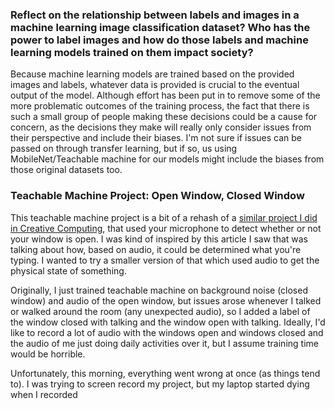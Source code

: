 ### Reflect on the relationship between labels and images in a machine learning image classification dataset? Who has the power to label images and how do those labels and machine learning models trained on them impact society?

Because machine learning models are trained based on the provided images and labels, whatever data is provided is crucial to the eventual output of the model. Although effort has been put in to remove some of the more problematic outcomes of the training process, the fact that there is such a small group of people making these decisions could be a cause for concern, as the decisions they make will really only consider issues from their perspective and include their biases. I'm not sure if issues can be passed on through transfer learning, but if so, us using MobileNet/Teachable machine for our models might include the biases from those original datasets too.

### Teachable Machine Project: Open Window, Closed Window

This teachable machine project is a bit of a rehash of a [similar project I did in Creative Computing](https://itp.nyu.edu/classes/cc-f20-2/window-status/), that used your microphone to detect whether or not your window is open. I was kind of inspired by this article I saw that was talking about how, based on audio, it could be determined what you're typing. I wanted to try a smaller version of that which used audio to get the physical state of something.

Originally, I just trained teachable machine on background noise (closed window) and audio of the open window, but issues arose whenever I talked or walked around the room (any unexpected audio), so I added a label of the window closed with talking and the window open with talking. Ideally, I'd like to record a lot of audio with the windows open and windows closed and the audio of me just doing daily activities over it, but I assume training time would be horrible.

Unfortunately, this morning, everything went wrong at once (as things tend to). I was trying to screen record my project, but my laptop started dying when I recorded 
